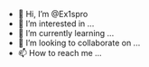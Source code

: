 - 👋 Hi, I’m @Ex1spro
- 👀 I’m interested in ...
- 🌱 I’m currently learning ...
- 💞️ I’m looking to collaborate on ...
- 📫 How to reach me ...

<!---
Ex1spro/Ex1spro is a ✨ special ✨ repository because its `README.md` (this file) appears on your GitHub profile.
You can click the Preview link to take a look at your changes.
--->
